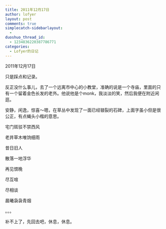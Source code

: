 ```yaml
---
title: 2011年12月17日
author: lofyer
layout: post
comments: true
simplecatch-sidebarlayout:
  - 
duoshuo_thread_id:
  - 1234836220387786771
categories:
  - Lofyer的日记
---
```

2011年12月17日

只是踩点和记录。

反正没什么事儿，去了一个远离市中心的小教堂，准确的说是一个寺庙，里面的只有一个留着金色长发的老外。他说他是个monk，我淡淡的笑，然后我便在附近闲逛。

安静，闲逸，惊喜～嗯，在草丛中发现了一面已经皲裂的石碑，上面字虽小但是很公正，有点蝇头小楷的意思。

宅门斑驳不禁西风

老井草木唯饷细雨

昔日旧人

散落一地浮华

再见恨晚

尽互喧

尽相谈

晨曦袅袅青烟

。。。

补不上了，先回去吧，休息，休息。
